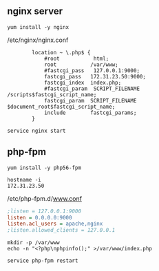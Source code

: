 

nginx server
------------
```
yum install -y nginx
```

/etc/nginx/nginx.conf
```nginxconf
        location ~ \.php$ {
            #root           html;
            root           /var/www;
            #fastcgi_pass   127.0.0.1:9000;
            fastcgi_pass   172.31.23.50:9000;
            fastcgi_index  index.php;
            #fastcgi_param  SCRIPT_FILENAME  /scripts$fastcgi_script_name;
            fastcgi_param  SCRIPT_FILENAME $document_root$fastcgi_script_name;
            include        fastcgi_params;
        }
```

```
service nginx start
```


php-fpm
-------------------

```
yum install -y php56-fpm
```
```
hostname -i
172.31.23.50
```

/etc/php-fpm.d/www.conf

```ini
;listen = 127.0.0.1:9000
listen = 0.0.0.0:9000
listen.acl_users = apache,nginx
;listen.allowed_clients = 127.0.0.1
```

```
mkdir -p /var/www
echo -n "<?php\nphpinfo();" >/var/www/index.php
```

```
service php-fpm restart
```

